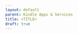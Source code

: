 ```yaml
---
layout: default
parent: Kindle Apps & Services
title: <TITLE>
draft: true
---
```


# <TITLE>

## LIPC Properties

<LIPC>